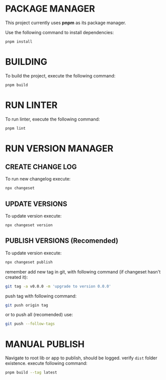# PACKAGE MANAGER

This project currently uses **pnpm** as its package manager.

Use the following command to install dependencies:

```bash
pnpm install
```

# BUILDING

To build the project, execute the following command:

```bash
pnpm build
```

# RUN LINTER

To run linter, execute the following command:

```bash
pnpm lint
```

# RUN VERSION MANAGER

## CREATE CHANGE LOG

To run new changelog execute:

```bash
npx changeset
```

## UPDATE VERSIONS

To update version execute:

```bash
npx changeset version
```

## PUBLISH VERSIONS (Recomended)

To update version execute:

```bash
npx changeset publish
```

remember add new tag in git, with following command (if changeset hasn't created it):

```bash
git tag -a v0.0.0 -m 'upgrade to version 0.0.0'
```

push tag with following command:

```bash
git push origin tag
```

or to push all (recomended) use:

```bash
git push --follow-tags
```

# MANUAL PUBLISH

Navigate to root lib or app to publish, should be logged.
verify `dist` folder existence.
execute following command:

```bash
pnpm build --tag latest
```
